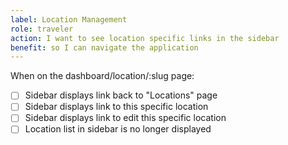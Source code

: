 ```yaml
---
label: Location Management
role: traveler
action: I want to see location specific links in the sidebar
benefit: so I can navigate the application
---
```


When on the dashboard/location/:slug page:

- [ ] Sidebar displays link back to "Locations" page
- [ ] Sidebar displays link to this specific location
- [ ] Sidebar displays link to edit this specific location
- [ ] Location list in sidebar is no longer displayed

